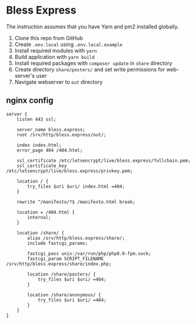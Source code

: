 # Bless Express

The instruction assumes that you have Yarn and pm2 installed globally.

1. Clone this repo from GitHub
2. Create `.env.local` using `.env.local.example`
3. Install required modules with `yarn`
4. Build application with `yarn build`
5. Install required packages with `composer update` in `share` directory
6. Create directory `share/posters/` and set write permissions for web-server's user
7. Navigate webserver to `out` directory

## nginx config

```
server {
    listen 443 ssl;

    server_name bless.express;
    root /srv/http/bless.express/out/;

    index index.html;
    error_page 404 /404.html;

    ssl_certificate /etc/letsencrypt/live/bless.express/fullchain.pem;
    ssl_certificate_key /etc/letsencrypt/live/bless.express/privkey.pem;

    location / {
        try_files $uri $uri/ index.html =404;
    }

    rewrite ^/manifesto/?$ /manifesto.html break;

    location = /404.html {
        internal;
    }

    location /share/ {
        alias /srv/http/bless.express/share/;
        include fastcgi_params;

        fastcgi_pass unix:/var/run/php/php8.0-fpm.sock;
        fastcgi_param SCRIPT_FILENAME /srv/http/bless.express/share/index.php;

        location /share/posters/ {
            try_files $uri $uri/ =404;
        }

        location /share/anonymous/ {
            try_files $uri $uri/ =404;
        }
    }
}
```
